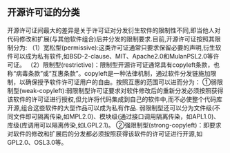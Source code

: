 ## 开源许可证的分类
开源许可证间最大的差异是关于许可证对分发衍生软件的限制性不同,即当他人对代码修改和扩展(与其他软件组合)后并分发的限制要求.目前,开源许可证按照其限制分为:
（1）宽松型(permissive):这类许可证通常只要求保留必要的声明,衍生软件可以成为私有软件,如BSD-2-clause、MIT、Apache2.0和MulanPSL2.0等许可证。
（2）限制型(restrictive)：限制型开源许可证通常具有copyleft条款，也称“病毒条款”或“互惠条款”。copyleft是一种法律机制，通过软件分发链施加限制，以确保授予软件许可证用户的自由。按照互惠的范围可以进而分为：
①弱限制型(weak-copyleft):弱限制型许可证要求对软件修改后的重新分发必须按照获得该软件的许可证进行授权,但允许将代码集成到自己的软件中,而不必使整个代码库开源,组合这些软件的大型作品可以成为私有作品. 弱限制型还可以分为文件级(不同文件即可隔离传染,如MPL2.0)、模块级(通过接口调用隔离传染，如APL1.0)、库级(库调用可以隔离传染,如LGPL2.1)。
②强限制型(strong-copyleft)：即要求对软件的修改和扩展后的分发都必须按照获得该软件的许可证进行开源,如GPL2.0、OSL3.0等。
